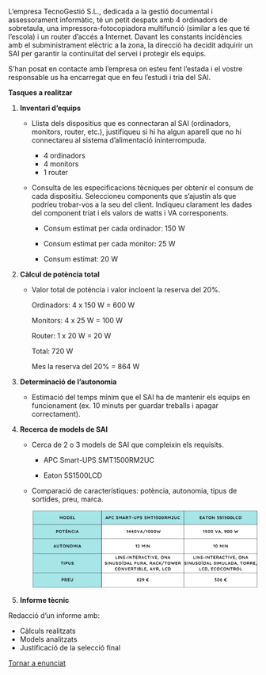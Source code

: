 L’empresa TecnoGestió S.L., dedicada a la gestió documental i assessorament informàtic, té un petit despatx amb 4 ordinadors de sobretaula, una impressora-fotocopiadora multifunció (similar a les que té l’escola) i un router d’accés a Internet. Davant les constants incidències amb el subministrament elèctric a la zona, la direcció ha decidit adquirir un SAI per garantir la continuïtat del servei i protegir els equips.

S’han posat en contacte amb l’empresa on esteu fent l’estada i el vostre responsable us ha encarregat que en feu l’estudi i tria del SAI.

**Tasques a realitzar**

1. **Inventari d’equips**

   * Llista dels dispositius que es connectaran al SAI (ordinadors, monitors, router, etc.), justifiqueu si hi ha algun aparell que no hi connectareu al sistema d’alimentació ininterrompuda.

     * 4 ordinadors   
     * 4 monitors   
     * 1 router   
   * Consulta de les especificacions tècniques per obtenir el consum de cada dispositiu. Seleccioneu components que s’ajustin als que podríeu trobar-vos a la seu del client. Indiqueu clarament les dades del component triat i els valors de watts i VA corresponents.

     * Consum estimat per cada ordinador: 150 W

     * Consum estimat per cada monitor: 25 W

     * Consum estimat: 20 W

2. **Càlcul de potència total**

   * Valor total de potència i valor incloent la reserva del 20%.

     Ordinadors: 4 x 150 W \= 600 W

     Monitors: 4 x 25 W \= 100 W

     Router: 1 x 20 W \= 20 W

     Total: 720 W

     Mes la reserva del 20% \= 864 W

3. **Determinació de l’autonomia**

   * Estimació del temps mínim que el SAI ha de mantenir els equips en funcionament (ex. 10 minuts per guardar treballs i apagar correctament).


4. **Recerca de models de SAI**

   * Cerca de 2 o 3 models de SAI que compleixin els requisits.

     * APC Smart-UPS SMT1500RM2UC

     * Eaton 5S1500LCD

   * Comparació de característiques: potència, autonomia, tipus de sortides, preu, marca.

	 <img src="https://github.com/ArnauDominguez/Projecte2/blob/main/tasca02/img/capturaT02.png?raw=true "/>	

5. **Informe tècnic**

Redacció d’un informe amb: 

* Càlculs realitzats  
* Models analitzats  
* Justificació de la selecció final

[Tornar a enunciat](README.md)
